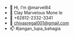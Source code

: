- 👋 Hi, I’m @marvel84
- 👀 Clay Marvelous Mone Ie
- 🌱 +62812-2332-3341
- 💞️ chivasregal001@gmail.com
- 📫 #jangan_lupa_bahagia

<!---
marvel84/marvel84 is a ✨ special ✨ repository because its `README.md` (this file) appears on your GitHub profile.
You can click the Preview link to take a look at your changes.
--->
